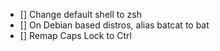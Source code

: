 - [] Change default shell to zsh
- [] On Debian based distros, alias batcat to bat
- [] Remap Caps Lock to Ctrl

